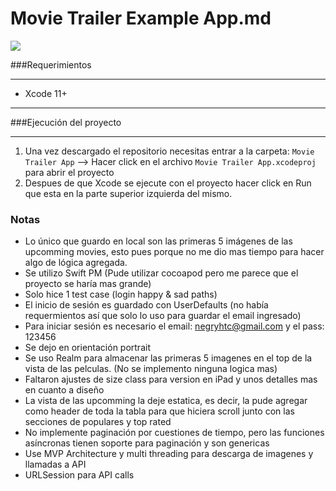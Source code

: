 # Movie Trailer Example App.md

![](https://pandao.github.io/editor.md/images/logos/editormd-logo-180x180.png)


###Requerimientos
                
----
- Xcode 11+


------------


###Ejecución del proyecto
                
----

1. Una vez descargado el repositorio necesitas entrar a la carpeta: `Movie Trailer App` --> Hacer click en el archivo `Movie Trailer App.xcodeproj` para abrir el proyecto
2. Despues de que Xcode se ejecute con el proyecto hacer click en Run que esta en la parte superior izquierda del mismo.



### Notas

- Lo único que guardo en local son las primeras 5 imágenes de las upcomming movies, esto pues porque no me dio mas tiempo para hacer algo de lógica agregada.
- Se utilizo Swift PM (Pude utilizar cocoapod pero me parece que el proyecto se haría mas grande)
- Solo hice 1 test case (login happy & sad paths)
- El inicio de sesión es guardado con UserDefaults (no había requermientos así que solo lo uso para guardar el email ingresado)
- Para iniciar sesión es necesario el email: negryhtc@gmail.com y el pass: 123456
- Se dejo en orientación portrait
- Se uso Realm para almacenar las primeras 5 imagenes en el top de la vista de las pelculas. (No se implemento ninguna logica mas)
- Faltaron ajustes de size class para version en iPad y unos detalles mas en cuanto a diseño
- La vista de las upcomming la deje estatica, es decir, la pude agregar como header de toda la tabla para que hiciera scroll junto con las secciones de populares y top rated
- No implemente paginación por cuestiones de tiempo, pero las funciones asíncronas tienen soporte para paginación y son genericas
- Use MVP Architecture y multi threading para descarga de imagenes y llamadas a API
- URLSession para API calls

